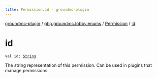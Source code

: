 ```yaml
---
title: Permission.id - groundmc-plugin
---
```


[groundmc-plugin](../../index.html) / [gtlp.groundmc.lobby.enums](../index.html) / [Permission](index.html) / [id](.)

# id

`val id: `[`String`](https://kotlinlang.org/api/latest/jvm/stdlib/kotlin/-string/index.html)

The string representation of this permission.
Can be used in plugins that manage permissions.

